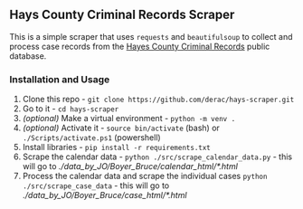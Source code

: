 ## Hays County Criminal Records Scraper

This is a simple scraper that uses `requests` and `beautifulsoup` to collect and process case records from the [Hayes County Criminal Records](http://public.co.hays.tx.us/) public database.

### Installation and Usage

1. Clone this repo - `git clone https://github.com/derac/hays-scraper.git`
1. Go to it - `cd hays-scraper`
1. _(optional)_ Make a virtual environment - `python -m venv .`
1. _(optional)_ Activate it - `source bin/activate` (bash) or `./Scripts/activate.ps1` (powershell)
1. Install libraries - `pip install -r requirements.txt`
1. Scrape the calendar data - `python ./src/scrape_calendar_data.py` - this will go to _./data_by_JO/Boyer_Bruce/calendar_html/\*.html_
1. Process the calendar data and scrape the individual cases `python ./src/scrape_case_data` - this will go to _./data_by_JO/Boyer_Bruce/case_html/\*.html_
